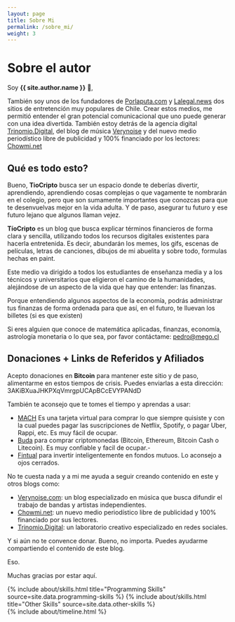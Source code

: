 ```yaml
---
layout: page
title: Sobre Mi
permalink: /sobre_mi/
weight: 3
---
```


# **Sobre el autor**

Soy **{{ site.author.name }}** :wave:,<br>

También soy unos de los fundadores de [Porlaputa.com](https://porlaputa.com) y [Lalegal.news](https://lalegal.news) dos sitios de entretención muy populares de Chile. Crear estos medios, me permitió entender el gran potencial comunicacional que uno puede generar con una idea divertida. También estoy detrás de la agencia digital [Trinomio.Digital](https://trinomio.digital), del blog de música [Verynoise](https://verynoise.com) y del nuevo medio periodístico libre de publicidad y 100% financiado por los lectores: [Chowmi.net](https://chowmi.net)

## Qué es todo esto?

Bueno, **TioCripto** busca ser un espacio donde te deberías divertir, aprendiendo, aprendiendo cosas complejas o que vagamente te nombrarán en el colegio, pero que son sumamente importantes que conozcas para que te desenvuelvas mejor en la vida adulta. Y de paso, asegurar tu futuro y ese futuro lejano que algunos llaman vejez.

**TíoCripto** es un blog que busca explicar términos financieros de forma clara y sencilla, utilizando todos los recursos digitales existentes para hacerla entretenida. Es decir, abundarán los memes, los gifs, escenas de películas, letras de canciones, dibujos de mi abuelita y sobre todo, formulas hechas en paint.

Este medio va dirigido a todos los estudiantes de enseñanza media y a los técnicos y universitarios que eligieron el camino de la humanidades, alejándose de un aspecto de la vida que hay que entender: las finanzas.

Porque entendiendo algunos aspectos de la economía, podrás administrar tus finanzas de forma ordenada para que así, en el futuro, te lluevan los billetes (si es que existen)

Si eres alguien que conoce de matemática aplicadas, finanzas, economía, astrología monetaria o lo que sea, por favor contáctame: pedro@mego.cl

## Donaciones + Links de Referidos y Afiliados

Acepto donaciones en **Bitcoin** para mantener este sitio y de paso, alimentarme en estos tiempos de crisis. Puedes enviarlas a esta dirección: 3AKiBXuaJHKPXqVmrgpUCApBCcEVYPANdD

También te aconsejo que te tomes el tiempo y aprendas a usar:

- [MACH](https://bajamach.com/k01i5s2rs7) Es una tarjeta virtual para comprar lo que siempre quisiste y con la cual puedes pagar las suscripciones de Netflix, Spotify, o pagar Uber, Rappi, etc. Es muy fácil de ocupar.
- [Buda](https://buda.com/registro?rf=4FZE2XUQD) para comprar criptomonedas (Bitcoin, Ethereum, Bitcoin Cash o Litecoin). Es muy confiable y facil de ocupar.-
- [Fintual](https://fintual.cl/r/pedrot18) para invertir inteligentemente en fondos mutuos. Lo aconsejo a ojos cerrados.

No te cuesta nada y a mi me ayuda a seguir creando contenido en este y otros blogs como:

- [Verynoise.com](https://verynoise.com): un blog especializado en música que busca difundir el trabajo de bandas y artistas independientes.
- [Chowmi.net](https://chowmi.net): un nuevo medio periodístico libre de publicidad y 100% financiado por sus lectores.
- [Trinomio.Digital](https://trinomio.digital): un laboratorio creativo especializado en redes sociales.

Y si aún no te convence donar. Bueno, no importa. Puedes ayudarme compartiendo el contenido de este blog.

Eso.

Muchas gracias por estar aquí.


<div class="row">
{% include about/skills.html title="Programming Skills" source=site.data.programming-skills %}
{% include about/skills.html title="Other Skills" source=site.data.other-skills %}
</div>

<div class="row">
{% include about/timeline.html %}
</div>
